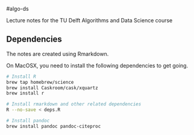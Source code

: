 #algo-ds

Lecture notes for the TU Delft Algorithms and Data Science course

## Dependencies

The notes are created using Rmarkdown.

On MacOSX, you need to install the following dependencies to get going.

```bash
# Install R
brew tap homebrew/science
brew install Caskroom/cask/xquartz
brew install r

# Install rmarkdown and other related dependencies
R --no-save < deps.R

# Install pandoc
brew install pandoc pandoc-citeproc
```
